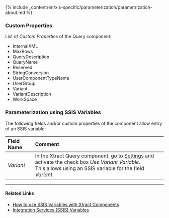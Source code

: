 
{% include _content/en/xis-specific/parameterization/parametrization-about.md  %}

### Custom Properties

List of *Custom Properties* of the Query component:
- InternalXML
- MaxRows
- QueryDescription
- QueryName
- Reserved
- StringConversion
- UserComponentTypeName
- UserGroup
- Variant
- VariantDescription
- WorkSpace


### Parameterization using SSIS Variables
The following fields and/or custom properties of the component allow entry of an SSIS variable:

|Field Name|Comment|
|:----|:----|
| *Variant* | In the Xtract Query component, go to [Settings](./settings) and activate the check box *Use Variant Variable*. <br>This allows using an SSIS variable for the field *Variant*. |

****
#### Related Links
- [How to use SSIS Variables with Xtract Components](../parameterization/parameterization-var) 
- [Integration Services (SSIS) Variables](https://docs.microsoft.com/en-us/sql/integration-services/integration-services-ssis-variables?view=sql-server-ver15)